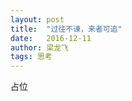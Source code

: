 ```yaml
---
layout: post
title:  "过往不谏，来者可追"
date:   2016-12-11
author: 梁龙飞
tags: 思考
---
```



占位








































